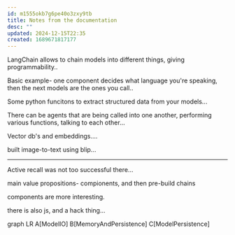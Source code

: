 ```yaml
---
id: m1555okb7g6pe40o3zxy9tb
title: Notes from the documentation
desc: ""
updated: 2024-12-15T22:35
created: 1689671817177
---
```

LangChain allows to chain models into different things, giving programmability..

Basic example- one component decides what language you're speaking, then the next models are the ones you call..

Some python funcitons to extract structured data from your models...

There can be agents that are being called into one another, performing various functions, talking to each other...

Vector db's and embeddings....

built image-to-text using blip...

* * *

Active recall was not too successful there...

main value propositions- compionents, and then pre-build chains

components are more interesting.

there is also js, and a hack thing...

<div class="mermaid">
  graph LR
A[ModelIO]
B[MemoryAndPersistence]
C[ModelPersistence]

</div>

